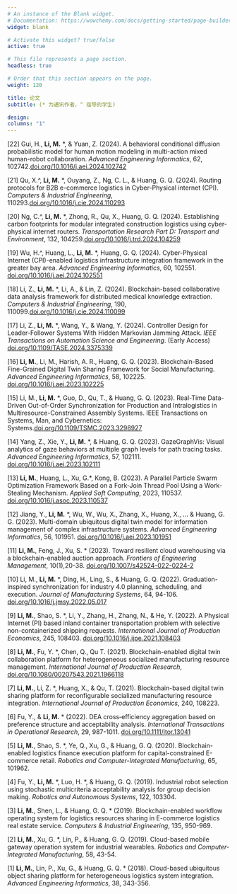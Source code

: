 ```yaml
---
# An instance of the Blank widget.
# Documentation: https://wowchemy.com/docs/getting-started/page-builder/
widget: blank

# Activate this widget? true/false
active: true

# This file represents a page section.
headless: true

# Order that this section appears on the page.
weight: 120

title: 论文
subtitle: (* 为通讯作者，^ 指导的学生)

design:
columns: "1"
---
```

[22] Gui, H., **Li, M.** *, & Yuan, Z. (2024). A behavioral conditional diffusion probabilistic model for human motion modeling in multi-action mixed human-robot collaboration. *Advanced Engineering Informatics*, 62, 102742.[doi.org/10.1016/j.aei.2024.102742](https://doi.org/10.1016/j.aei.2024.102742)

[21] Qu, X.^, **Li, M.** *, Ouyang, Z., Ng, C. L., & Huang, G. Q. (2024). Routing protocols for B2B e-commerce logistics in Cyber-Physical internet (CPI). *Computers & Industrial Engineering*, 110293.[doi.org/10.1016/j.cie.2024.110293](https://doi.org/10.1016/j.cie.2024.110293)

[20] Ng, C.^, **Li, M.** *, Zhong, R., Qu, X., Huang, G. Q. (2024). Establishing carbon footprints for modular integrated construction logistics using cyber-physical internet routers. *Transportation Research Part D: Transport and Environment*, 132, 104259.[doi.org/10.1016/j.trd.2024.104259](https://doi.org/10.1016/j.trd.2024.104259)

[19] Wu, H.^, Huang, L., **Li, M.** *, Huang, G. Q. (2024). Cyber-Physical Internet (CPI)-enabled logistics infrastructure integration framework in the greater bay area. *Advanced Engineering Informatics*, 60, 102551. [doi.org/10.1016/j.aei.2024.102551](https://doi.org/10.1016/j.aei.2024.102551)

[18] Li, Z., **Li, M.** *, Li, A., & Lin, Z. (2024). Blockchain-based collaborative data analysis framework for distributed medical knowledge extraction. *Computers & Industrial Engineering*, 190, 110099.[doi.org/10.1016/j.cie.2024.110099](https://doi.org/10.1016/j.cie.2024.110099)

[17] Li, Z., **Li, M.** *, Wang, Y., & Wang, Y. (2024). Controller Design for Leader-Follower Systems With Hidden Markovian Jamming Attack. *IEEE Transactions on Automation Science and Engineering*. (Early Access) [doi.org/10.1109/TASE.2024.3375339](https://doi.org/10.1109/TASE.2024.3375339)

[16] **Li, M.**, Li, M., Harish, A. R., Huang, G. Q. (2023). Blockchain-Based Fine-Grained Digital Twin Sharing Framework for Social Manufacturing. *Advanced Engineering Informatics*, 58, 102225. [doi.org/10.1016/j.aei.2023.102225](https://doi.org/10.1016/j.aei.2023.102225)

[15] Li, M., **Li, M.** *, Guo, D., Qu, T., & Huang, G. Q. (2023). Real-Time Data-Driven Out-of-Order Synchronization for Production and Intralogistics in Multiresource-Constrained Assembly Systems. IEEE Transactions on Systems, Man, and Cybernetics: Systems.[doi.org/10.1109/TSMC.2023.3298927](https://doi.org/10.1109/TSMC.2023.3298927)

[14] Yang, Z., Xie, Y., **Li, M.** *, & Huang, G. Q. (2023). GazeGraphVis: Visual analytics of gaze behaviors at multiple graph levels for path tracing tasks. *Advanced Engineering Informatics*, 57, 102111. [doi.org/10.1016/j.aei.2023.102111](https://doi.org/10.1016/j.aei.2023.102111)

[13] **Li, M.**, Huang, L., Xu, G.*, Kong, B. (2023). A Parallel Particle Swarm Optimization Framework Based on a Fork-Join Thread Pool Using a Work-Stealing Mechanism. *Applied Soft Computing*, 2023, 110537. [doi.org/10.1016/j.asoc.2023.110537](https://doi.org/10.1016/j.asoc.2023.110537)

[12] Jiang, Y., **Li, M.** *, Wu, W., Wu, X., Zhang, X., Huang, X., ... & Huang, G. G. (2023). Multi-domain ubiquitous digital twin model for information management of complex infrastructure systems. *Advanced Engineering Informatics*, 56, 101951. [doi.org/10.1016/j.aei.2023.101951](https://doi.org/10.1016/j.aei.2023.101951)

[11] **Li, M.**, Feng, J., Xu, S. * (2023). Toward resilient cloud warehousing via a blockchain-enabled auction approach. *Frontiers of Engineering Management*, 10(1),20-38. [doi.org/10.1007/s42524-022-0224-2](https://doi.org/10.1007/s42524-022-0224-2)

[10] Li, M., **Li, M.** *, Ding, H., Ling, S., & Huang, G. Q. (2022). Graduation-inspired synchronization for industry 4.0 planning, scheduling, and execution. *Journal of Manufacturing Systems*, 64, 94-106. [doi.org/10.1016/j.jmsy.2022.05.017](https://doi.org/10.1016/j.jmsy.2022.05.017)

[9] **Li, M.**, Shao, S. *, Li, Y., Zhang, H., Zhang, N., & He, Y. (2022). A Physical Internet (PI) based inland container transportation problem with selective non-containerized shipping requests. *International Journal of Production Economics*, 245, 108403. [doi.org/10.1016/j.ijpe.2021.108403](https://doi.org/10.1016/j.ijpe.2021.108403)

[8] **Li, M.**, Fu, Y. *, Chen, Q., Qu T. (2021). Blockchain-enabled digital twin collaboration platform for heterogeneous socialized manufacturing resource management. *International Journal of Production Research*, [doi.org/10.1080/00207543.2021.1966118](https://doi.org/10.1080/00207543.2021.1966118)

[7] **Li, M.**, Li, Z. *, Huang, X., & Qu, T. (2021). Blockchain-based digital twin sharing platform for reconfigurable socialized manufacturing resource integration. *International Journal of Production Economics*, 240, 108223.

[6] Fu, Y., & **Li, M.** * (2022). DEA cross‐efficiency aggregation based on preference structure and acceptability analysis. *International Transactions in Operational Research*, 29, 987-1011. [doi.org/10.1111/itor.13041](https://doi.org/10.1111/itor.13041)

[5] **Li, M.**, Shao, S. *, Ye, Q., Xu, G., & Huang, G. Q. (2020). Blockchain-enabled logistics finance execution platform for capital-constrained E-commerce retail. *Robotics and Computer-Integrated Manufacturing*, 65, 101962.

[4] Fu, Y., **Li, M.** *, Luo, H. *, & Huang, G. Q. (2019). Industrial robot selection using stochastic multicriteria acceptability analysis for group decision making. *Robotics and Autonomous Systems*, 122, 103304.

[3] **Li, M.**, Shen, L., & Huang, G. Q. * (2019). Blockchain-enabled workflow operating system for logistics resources sharing in E-commerce logistics real estate service. *Computers & Industrial Engineering*, 135, 950-969.

[2] **Li, M.**, Xu, G. *, Lin, P., & Huang, G. Q. (2019). Cloud-based mobile gateway operation system for industrial wearables. *Robotics and Computer-Integrated Manufacturing*, 58, 43-54.

[1] **Li, M.**, Lin, P., Xu, G., & Huang, G. Q. * (2018). Cloud-based ubiquitous object sharing platform for heterogeneous logistics system integration. *Advanced Engineering Informatics*, 38, 343-356.
